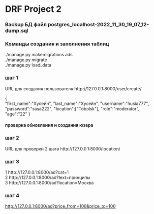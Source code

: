# DRF Project 2

<h3>Backup БД файл postgres_localhost-2022_11_30_19_07_12-dump.sql</h3>

<h3>Команды создания и заполнения таблиц </h3>
./manage.py makemigrations ads
<br>
./manage.py migrate
<br>
./manage.py load_data
<br>

<h3>шаг 1</h3>
URL для создания пользователя
http://127.0.0.1:8000/user/create/

{   
"first_name":"Хусейн",
"last_name":"Хусейн",
"username":"husia777",
"password":"sasa222",
"location":["Tobolsk"],
"role":"moderator",
"age":"22"
}</h3>
<h4> проверка обновления и создания юзера</h4>

<h3>шаг 2</h3>
URL для проверки 2 шага
http://127.0.0.1:8000/location/

<h3>шаг 3</h3>  
1 http://127.0.0.1:8000/ad?cat=1
<br>
2 http://127.0.0.1:8000/ad?text=принципы
<br>
3 http://127.0.0.1:8000/ad?location=Москва
<br>

<h3>шаг 4</h3>

http://127.0.0.1:8000/ad?price_from=100&price_to=100

